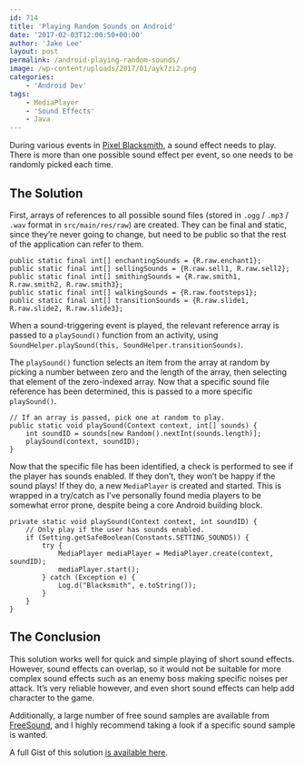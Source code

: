 ```yaml
---
id: 714
title: 'Playing Random Sounds on Android'
date: '2017-02-03T12:00:50+00:00'
author: 'Jake Lee'
layout: post
permalink: /android-playing-random-sounds/
image: /wp-content/uploads/2017/01/ayk7zi2.png
categories:
    - 'Android Dev'
tags:
    - MediaPlayer
    - 'Sound Effects'
    - Java
---
```


During various events in [Pixel Blacksmith](https://play.google.com/store/apps/details?id=uk.co.jakelee.blacksmith), a sound effect needs to play. There is more than one possible sound effect per event, so one needs to be randomly picked each time.

## The Solution

First, arrays of references to all possible sound files (stored in `.ogg` / `.mp3` / `.wav` format in `src/main/res/raw`) are created. They can be final and static, since they’re never going to change, but need to be public so that the rest of the application can refer to them.

```
public static final int[] enchantingSounds = {R.raw.enchant1};
public static final int[] sellingSounds = {R.raw.sell1, R.raw.sell2};
public static final int[] smithingSounds = {R.raw.smith1, R.raw.smith2, R.raw.smith3};
public static final int[] walkingSounds = {R.raw.footsteps1};
public static final int[] transitionSounds = {R.raw.slide1, R.raw.slide2, R.raw.slide3};
```

When a sound-triggering event is played, the relevant reference array is passed to a `playSound()` function from an activity, using `SoundHelper.playSound(this, SoundHelper.transitionSounds)`.

The `playSound()` function selects an item from the array at random by picking a number between zero and the length of the array, then selecting that element of the zero-indexed array. Now that a specific sound file reference has been determined, this is passed to a more specific `playSound()`.

```
// If an array is passed, pick one at random to play.
public static void playSound(Context context, int[] sounds) {
    int soundID = sounds[new Random().nextInt(sounds.length)];
    playSound(context, soundID);
}
```

Now that the specific file has been identified, a check is performed to see if the player has sounds enabled. If they don’t, they won’t be happy if the sound plays! If they do, a new `MediaPlayer` is created and started. This is wrapped in a try/catch as I’ve personally found media players to be somewhat error prone, despite being a core Android building block.

```
private static void playSound(Context context, int soundID) {
    // Only play if the user has sounds enabled.
    if (Setting.getSafeBoolean(Constants.SETTING_SOUNDS)) {
        try {
            MediaPlayer mediaPlayer = MediaPlayer.create(context, soundID);
            mediaPlayer.start();
        } catch (Exception e) {
            Log.d("Blacksmith", e.toString());
        }
    }
}
```

## The Conclusion

This solution works well for quick and simple playing of short sound effects. However, sound effects can overlap, so it would not be suitable for more complex sound effects such as an enemy boss making specific noises per attack. It’s very reliable however, and even short sound effects can help add character to the game.

Additionally, a large number of free sound samples are available from [FreeSound](https://www.freesound.org/), and I highly recommend taking a look if a specific sound sample is wanted.

A full Gist of this solution [is available here](https://gist.github.com/JakeSteam/94a0b5bce8396c00eafa4a89c237e834).